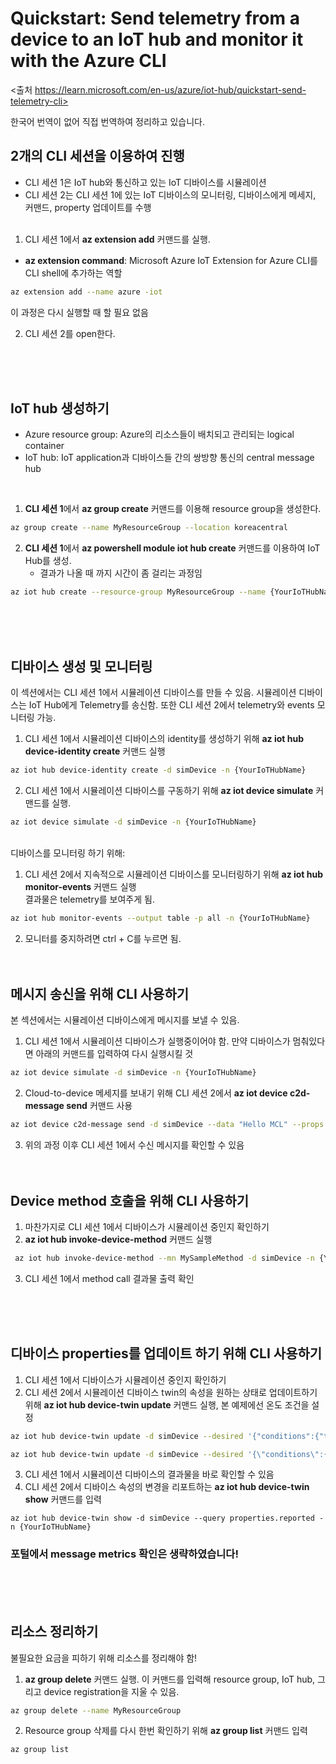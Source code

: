 # Quickstart: Send telemetry from a device to an IoT hub and monitor it with the Azure CLI
<출처 https://learn.microsoft.com/en-us/azure/iot-hub/quickstart-send-telemetry-cli>
<br>

한국어 번역이 없어 직접 번역하여 정리하고 있습니다. <br>


## 2개의 CLI 세션을 이용하여 진행
- CLI 세션  1은 IoT hub와 통신하고 있는 IoT 디바이스를 시뮬레이션
-  CLI 세션  2는 CLI 세션  1에 있는 IoT 디바이스의 모니터링, 디바이스에게 메세지, 커맨드, property 업데이트를 수행
<br><br>

1. CLI 세션  1에서 **az extension add** 커맨드를 실행.
  - __az extension command__: Microsoft Azure IoT Extension for Azure CLI를 CLI shell에 추가하는 역할

```bash
az extension add --name azure -iot
```
이 과정은 다시 실행할 때 할 필요 없음
<br>

2. CLI 세션  2를 open한다.

<br><br><br>

## IoT hub 생성하기
- Azure resource group: Azure의 리소스들이 배치되고 관리되는 logical container
- IoT hub: IoT application과 디바이스들 간의 쌍방향 통신의 central message hub
<br>

1. **CLI 세션  1**에서 __az group create__ 커맨드를 이용해 resource group을 생성한다. 
```bash
az group create --name MyResourceGroup --location koreacentral
```

2. **CLI 세션  1**에서 __az powershell module iot hub create__ 커맨드를 이용하여 IoT Hub를 생성. 
   - 결과가 나올 때 까지 시간이 좀 걸리는 과정임
```bash
az iot hub create --resource-group MyResourceGroup --name {YourIoTHubName}
```
<br><br><br>

## 디바이스 생성 및 모니터링
이 섹션에서는 CLI 세션  1에서 시뮬레이션 디바이스를 만들 수 있음. 시뮬레이션 디바이스는 IoT Hub에게 Telemetry를 송신함. 또한 CLI 세션  2에서 telemetry와 events 모니터링 가능.

1. CLI 세션  1에서 시뮬레이션 디바이스의 identity를 생성하기 위해 __az iot hub device-identity create__ 커맨드 실행
```bash
az iot hub device-identity create -d simDevice -n {YourIoTHubName}
```

2. CLI 세션  1에서 시뮬레이션 디바이스를 구동하기 위해 __az iot device simulate__ 커맨드를 실행.
```bash
az iot device simulate -d simDevice -n {YourIoTHubName}
```
<br>
디바이스를 모니터링 하기 위해:

1. CLI 세션  2에서 지속적으로 시뮬레이션 디바이스를 모니터링하기 위해 __az iot hub monitor-events__ 커맨드 실행 <br>
   결과물은 telemetry를 보여주게 됨.
```bash
az iot hub monitor-events --output table -p all -n {YourIoTHubName}
```
2. 모니터를 중지하려면 ctrl + C를 누르면 됨.
<br><br><br>


## 메시지 송신을 위해 CLI 사용하기
본 섹션에서는 시뮬레이션 디바이스에게 메시지를 보낼 수 있음.

1. CLI 세션 1에서 시뮬레이션 디바이스가 실행중이어야 함. 만약 디바이스가 멈춰있다면 아래의 커맨드를 입력하여 다시 실행시킬 것
   
```bash
az iot device simulate -d simDevice -n {YourIoTHubName}
```

2. Cloud-to-device 메세지를 보내기 위해 CLI 세션 2에서 __az iot device c2d-message send__ 커맨드 사용
```bash
az iot device c2d-message send -d simDevice --data "Hello MCL" --props "key0=value0;key1=value1" -n {YourIoTHubName}
```

3. 위의 과정 이후 CLI 세션 1에서 수신 메시지를 확인할 수 있음
<br><br><br>

## Device method 호출을 위해 CLI 사용하기

1. 마찬가지로 CLI 세션 1에서 디바이스가 시뮬레이션 중인지 확인하기
2. __az iot hub invoke-device-method__ 커맨드 실행
```bash
 az iot hub invoke-device-method --mn MySampleMethod -d simDevice -n {YourIoTHubName}
```
3. CLI 세션 1에서 method call 결과물 출력 확인

<br><br><br>

## 디바이스 properties를 업데이트 하기 위해 CLI 사용하기
1. CLI 세션 1에서 디바이스가 시뮬레이션 중인지 확인하기
2. CLI 세션 2에서 시뮬레이션 디바이스 twin의 속성을 원하는 상태로 업데이트하기 위해 __az iot hub device-twin update__ 커맨드 실행, 본 예제에선 온도 조건을 설정
```bash
az iot hub device-twin update -d simDevice --desired '{"conditions":{"temperature":{"warning":98, "critical":107}}}' -n {YourIoTHubName}
```
```bash
az iot hub device-twin update -d simDevice --desired '{\"conditions\":{\"temperature\":{\"warning\":98, \"critical\":107}}}' -n {YourIoTHubName}
```

3. CLI 세션 1에서 시뮬레이션 디바이스의 결과물을 바로 확인할 수 있음
4. CLI 세션 2에서 디바이스 속성의 변경을 리포트하는 __az iot hub device-twin show__ 커맨드를 입력
```
az iot hub device-twin show -d simDevice --query properties.reported -n {YourIoTHubName}
```

### 포털에서 message metrics 확인은 생략하였습니다!
<br><br><br>

## 리소스 정리하기
불필요한 요금을 피하기 위해 리소스를 정리해야 함!
1. __az group delete__ 커맨드 실행. 이 커맨드를 입력해 resource group, IoT hub, 그리고 device registration을 지울 수 있음.
```bash
az group delete --name MyResourceGroup
```
2. Resource group 삭제를 다시 한번 확인하기 위해 __az group list__ 커맨드 입력
```
az group list
```
